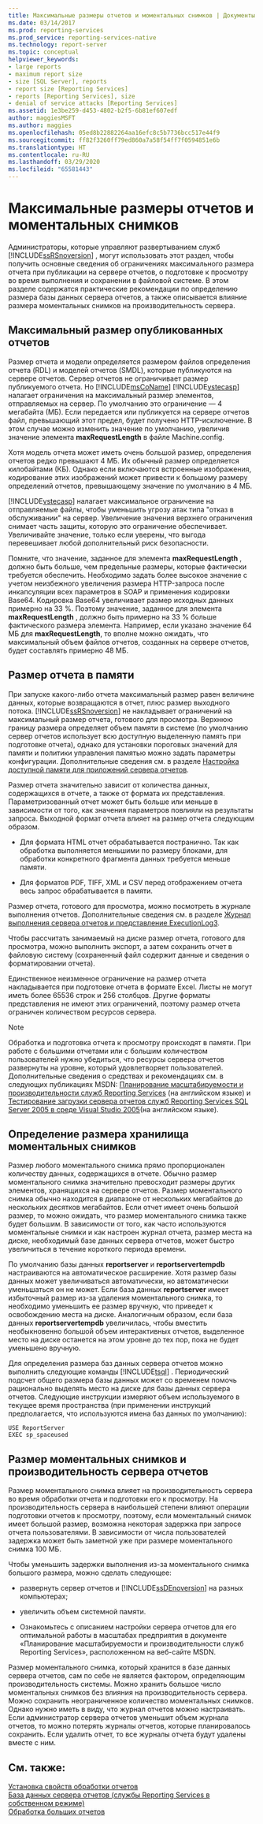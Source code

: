 ```yaml
---
title: Максимальные размеры отчетов и моментальных снимков | Документы Майкрософт
ms.date: 03/14/2017
ms.prod: reporting-services
ms.prod_service: reporting-services-native
ms.technology: report-server
ms.topic: conceptual
helpviewer_keywords:
- large reports
- maximum report size
- size [SQL Server], reports
- report size [Reporting Services]
- reports [Reporting Services], size
- denial of service attacks [Reporting Services]
ms.assetid: 1e3be259-d453-4802-b2f5-6b81ef607edf
author: maggiesMSFT
ms.author: maggies
ms.openlocfilehash: 05ed8b22882264aa16efc8c5b7736bcc517e44f9
ms.sourcegitcommit: ff82f3260ff79ed860a7a58f54ff7f0594851e6b
ms.translationtype: HT
ms.contentlocale: ru-RU
ms.lasthandoff: 03/29/2020
ms.locfileid: "65581443"
---
```

# <a name="report-and-snapshot-size-limits"></a>Максимальные размеры отчетов и моментальных снимков
  Администраторы, которые управляют развертыванием служб [!INCLUDE[ssRSnoversion](../../includes/ssrsnoversion-md.md)] , могут использовать этот раздел, чтобы получить основные сведения об ограничениях максимального размера отчета при публикации на сервере отчетов, о подготовке к просмотру во время выполнения и сохранении в файловой системе. В этом разделе содержатся практические рекомендации по определению размера базы данных сервера отчетов, а также описывается влияние размера моментальных снимков на производительность сервера.  
  
## <a name="maximum-size-for-published-reports"></a>Максимальный размер опубликованных отчетов  
 Размер отчета и модели определяется размером файлов определения отчета (RDL) и моделей отчетов (SMDL), которые публикуются на сервере отчетов. Сервер отчетов не ограничивает размер публикуемого отчета. Но [!INCLUDE[msCoName](../../includes/msconame-md.md)] [!INCLUDE[vstecasp](../../includes/vstecasp-md.md)] налагает ограничения на максимальный размер элементов, отправляемых на сервер. По умолчанию это ограничение — 4 мегабайта (МБ). Если передается или публикуется на сервере отчетов файл, превышающий этот предел, будет получено HTTP-исключение. В этом случае можно изменить значение по умолчанию, увеличив значение элемента **maxRequestLength** в файле Machine.config.  
  
 Хотя модель отчета может иметь очень большой размер, определения отчетов редко превышают 4 МБ. Их обычный размер определяется килобайтами (КБ). Однако если включаются встроенные изображения, кодирование этих изображений может привести к большому размеру определений отчетов, превышающему значение по умолчанию в 4 МБ.  
  
 [!INCLUDE[vstecasp](../../includes/vstecasp-md.md)] налагает максимальное ограничение на отправляемые файлы, чтобы уменьшить угрозу атак типа "отказ в обслуживании" на сервер. Увеличение значения верхнего ограничения снимает часть защиты, которую это ограничение обеспечивает. Увеличивайте значение, только если уверены, что выгода перевешивает любой дополнительный риск безопасности.  
  
 Помните, что значение, заданное для элемента **maxRequestLength** , должно быть больше, чем предельные размеры, которые фактически требуется обеспечить. Необходимо задать более высокое значение с учетом неизбежного увеличения размера HTTP-запроса после инкапсуляции всех параметров в SOAP и применения кодировки Base64. Кодировка Base64 увеличивает размер исходных данных примерно на 33 %. Поэтому значение, заданное для элемента **maxRequestLength** , должно быть примерно на 33 % больше фактического размера элемента. Например, если указано значение 64 МБ для **maxRequestLength**, то вполне можно ожидать, что максимальный объем файлов отчетов, созданных на сервере отчетов, будет составлять примерно 48 МБ.  
  
## <a name="report-size-in-memory"></a>Размер отчета в памяти  
 При запуске какого-либо отчета максимальный размер равен величине данных, которые возвращаются в отчет, плюс размер выходного потока. [!INCLUDE[ssRSnoversion](../../includes/ssrsnoversion-md.md)] не накладывает ограничений на максимальный размер отчета, готового для просмотра. Верхнюю границу размера определяет объем памяти в системе (по умолчанию сервер отчетов использует всю доступную выделенную память при подготовке отчета), однако для установки пороговых значений для памяти и политики управления памятью можно задать параметры конфигурации. Дополнительные сведения см. в разделе [Настройка доступной памяти для приложений сервера отчетов](../../reporting-services/report-server/configure-available-memory-for-report-server-applications.md).  
  
 Размер отчета значительно зависит от количества данных, содержащихся в отчете, а также от формата их представления. Параметризованный отчет может быть больше или меньше в зависимости от того, как значения параметров повлияли на результаты запроса. Выходной формат отчета влияет на размер отчета следующим образом.  
  
-   Для формата HTML отчет обрабатывается постранично. Так как обработка выполняется меньшими по размеру блоками, для обработки конкретного фрагмента данных требуется меньше памяти.  
  
-   Для форматов PDF, TIFF, XML и CSV перед отображением отчета весь запрос обрабатывается в памяти.  
  
 Размер отчета, готового для просмотра, можно посмотреть в журнале выполнения отчетов. Дополнительные сведения см. в разделе [Журнал выполнения сервера отчетов и представление ExecutionLog3](../../reporting-services/report-server/report-server-executionlog-and-the-executionlog3-view.md).  
  
 Чтобы рассчитать занимаемый на диске размер отчета, готового для просмотра, можно выполнить экспорт, а затем сохранить отчет в файловую систему (сохраненный файл содержит данные и сведения о форматировании отчета).  
  
 Единственное неизменное ограничение на размер отчета накладывается при подготовке отчета в формате Excel. Листы не могут иметь более 65536 строк и 256 столбцов. Другие форматы представления не имеют этих ограничений, поэтому размер отчета ограничен количеством ресурсов сервера.  
  
> [!NOTE]  
>  Обработка и подготовка отчета к просмотру происходят в памяти. При работе с большими отчетами или с большим количеством пользователей нужно убедиться, что ресурсы сервера отчетов развернуты на уровне, который удовлетворяет пользователей. Дополнительные сведения о средствах и рекомендациях см. в следующих публикациях MSDN: [Планирование масштабируемости и производительности служб Reporting Services](/previous-versions/sql/sql-server-2005/administrator/cc966418(v=technet.10)) (на английском языке) и [Тестирование загрузки сервера отчетов служб Reporting Services SQL Server 2005 в среде Visual Studio 2005](https://go.microsoft.com/fwlink/?LinkID=77519)(на английском языке).  
  
## <a name="measuring-snapshot-storage"></a>Определение размера хранилища моментальных снимков  
 Размер любого моментального снимка прямо пропорционален количеству данных, содержащихся в отчете. Обычно размер моментального снимка значительно превосходит размеры других элементов, хранящихся на сервере отчетов. Размер моментального снимка обычно находится в диапазоне от нескольких мегабайтов до нескольких десятков мегабайтов. Если отчет имеет очень большой размер, то можно ожидать, что размер моментального снимка также будет большим. В зависимости от того, как часто используются моментальные снимки и как настроен журнал отчета, размер места на диске, необходимый базе данных сервера отчетов, может быстро увеличиться в течение короткого периода времени.  
  
 По умолчанию базы данных **reportserver** и **reportservertempdb** настраиваются на автоматическое расширение. Хотя размер базы данных может увеличиваться автоматически, но автоматически уменьшаться он не может. Если база данных **reportserver** имеет избыточный размер из-за удаления моментального снимка, то необходимо уменьшить ее размер вручную, что приведет к освобождению места на диске. Аналогичным образом, если база данных **reportservertempdb** увеличилась, чтобы вместить необыкновенно большой объем интерактивных отчетов, выделенное место на диске останется на этом уровне до тех пор, пока не будет уменьшено вручную.  
  
 Для определения размера баз данных сервера отчетов можно выполнить следующие команды [!INCLUDE[tsql](../../includes/tsql-md.md)] . Периодический подсчет общего размера базы данных может со временем помочь рационально выделять место на диске для базы данных сервера отчетов. Следующие инструкции измеряют объем используемого в текущее время пространства (при применении инструкций предполагается, что используются имена баз данных по умолчанию):  
  
```  
USE ReportServer  
EXEC sp_spaceused  
```  
  
## <a name="snapshot-size-and-report-server-performance"></a>Размер моментальных снимков и производительность сервера отчетов  
 Размер моментального снимка влияет на производительность сервера во время обработки отчета и подготовки его к просмотру. На производительность сервера в наибольшей степени влияют операции подготовки отчетов к просмотру, поэтому, если моментальный снимок имеет большой размер, возможна некоторая задержка при запросе отчета пользователями. В зависимости от числа пользователей задержка может быть заметной уже при размере моментального снимка 100 МБ.  
  
 Чтобы уменьшить задержки выполнения из-за моментального снимка большого размера, можно сделать следующее:  
  
-   развернуть сервер отчетов и [!INCLUDE[ssDEnoversion](../../includes/ssdenoversion-md.md)] на разных компьютерах;  
  
-   увеличить объем системной памяти.  
  
-   Ознакомьтесь с описанием настройки сервера отчетов для его оптимальной работы в масштабах предприятия в документе «Планирование масштабируемости и производительности служб Reporting Services», расположенном на веб-сайте MSDN.  
  
 Размер моментального снимка, который хранится в базе данных сервера отчетов, сам по себе не является фактором, определяющим производительность системы. Можно хранить большое число моментальных снимков без влияния на производительность сервера. Можно сохранить неограниченное количество моментальных снимков. Однако нужно иметь в виду, что журнал отчетов можно настраивать. Если администратор сервера отчетов уменьшит объем журнала отчетов, то можно потерять журналы отчетов, которые планировалось сохранить. Если удалить отчет, то все журналы отчета будут удалены вместе с ним.  
  
## <a name="see-also"></a>См. также:  
 [Установка свойств обработки отчетов](../../reporting-services/report-server/set-report-processing-properties.md)   
 [База данных сервера отчетов (службы Reporting Services в собственном режиме)](../../reporting-services/report-server/report-server-database-ssrs-native-mode.md)   
 [Обработка больших отчетов](../../reporting-services/report-server/process-large-reports.md)  
  
  
